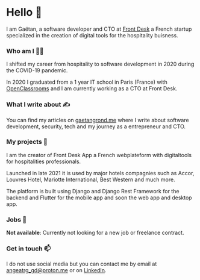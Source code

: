 # Hello  👋

I am Gaëtan, a software developer and CTO at [Front Desk](https://front-desk.app) a French startup specialized in the creation of digital tools for the hospitality buisness.

### Who am I 👨‍💻 

I shifted my career from hospitality to software development in 2020 during the COVID-19 pandemic.

In 2020 I graduated from a 1 year IT school in Paris (France) with [OpenClassrooms](https://openclassrooms.com/fr/paths/518-developpeur-dapplication-python) and I am currently working as a CTO at Front Desk.

### What I write about ✍️

You can find my articles on [gaetangrond.me](https://gaetangrond.me/) where I write about software development, security, tech and my journey as a entrepreneur and CTO.

### My projects 🚀

I am the creator of Front Desk App a French webplateform with digitaltools for hospitalities professionals.

Launched in late 2021 it is used by major hotels compagnies such as Accor, Louvres Hotel, Mariotte International, Best Western and much more.

The platform is built using Django and Django Rest Framework for the backend and Flutter for the mobile app and soon the web app and desktop app.
 
### Jobs 💼 

**Not available**: Currently not looking for a new job or freelance contract.

###  Get in touch 📫

I do not use social media but you can contact me by email at [angeatrg_gd@proton.me](mailto:angeatrg_gd@proton.me) or on [LinkedIn](https://www.linkedin.com/in/gaetangr/).
